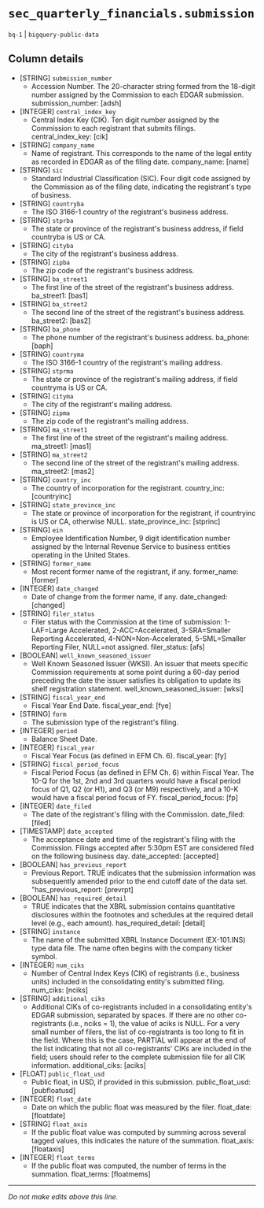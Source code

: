 # `sec_quarterly_financials.submission`
`bq-1` | `bigquery-public-data`

## Column details
* [STRING]    `submission_number`
  - Accession Number. The 20-character string formed from the 18-digit number assigned by the Commission to each EDGAR submission. submission_number: [adsh]
* [INTEGER]   `central_index_key`
  - Central Index Key (CIK). Ten digit number assigned by the Commission to each registrant that submits filings. central_index_key: [cik]
* [STRING]    `company_name`
  - Name of registrant. This corresponds to the name of the legal entity as recorded in EDGAR as of the filing date. company_name: [name]
* [STRING]    `sic`
  - Standard Industrial Classification (SIC). Four digit code assigned by the Commission as of the filing date, indicating the registrant's type of business.
* [STRING]    `countryba`
  - The ISO 3166-1 country of the registrant's business address.
* [STRING]    `stprba`
  - The state or province of the registrant's business address, if field countryba is US or CA.
* [STRING]    `cityba`
  - The city of the registrant's business address.
* [STRING]    `zipba`
  - The zip code of the registrant's business address.
* [STRING]    `ba_street1`
  - The first line of the street of the registrant's business address. ba_street1: [bas1]
* [STRING]    `ba_street2`
  - The second line of the street of the registrant's business address. ba_street2: [bas2]
* [STRING]    `ba_phone`
  - The phone number of the registrant's business address. ba_phone: [baph]
* [STRING]    `countryma`
  - The ISO 3166-1 country of the registrant's mailing address.
* [STRING]    `stprma`
  - The state or province of the registrant's mailing address, if field countryma is US or CA.
* [STRING]    `cityma`
  - The city of the registrant's mailing address.
* [STRING]    `zipma`
  - The zip code of the registrant's mailing address.
* [STRING]    `ma_street1`
  - The first line of the street of the registrant's mailing address. ma_street1: [mas1]
* [STRING]    `ma_street2`
  - The second line of the street of the registrant's mailing address. ma_street2: [mas2]
* [STRING]    `country_inc`
  - The country of incorporation for the registrant. country_inc: [countryinc]
* [STRING]    `state_province_inc`
  - The state or province of incorporation for the registrant, if countryinc is US or CA, otherwise NULL. state_province_inc: [stprinc]
* [STRING]    `ein`
  - Employee Identification Number, 9 digit identification number assigned by the Internal Revenue Service to business entities operating in the United States.
* [STRING]    `former_name`
  - Most recent former name of the registrant, if any. former_name: [former]
* [INTEGER]   `date_changed`
  - Date of change from the former name, if any. date_changed: [changed]
* [STRING]    `filer_status`
  - Filer status with the Commission at the time of submission: 1-LAF=Large Accelerated, 2-ACC=Accelerated, 3-SRA=Smaller Reporting Accelerated, 4-NON=Non-Accelerated, 5-SML=Smaller Reporting Filer, NULL=not assigned. filer_status: [afs]
* [BOOLEAN]   `well_known_seasoned_issuer`
  - Well Known Seasoned Issuer (WKSI). An issuer that meets specific Commission requirements at some point during a 60-day period preceding the date the issuer satisfies its obligation to update its shelf registration statement. well_known_seasoned_issuer: [wksi]
* [STRING]    `fiscal_year_end`
  - Fiscal Year End Date. fiscal_year_end: [fye]
* [STRING]    `form`
  - The submission type of the registrant's filing.
* [INTEGER]   `period`
  - Balance Sheet Date.
* [INTEGER]   `fiscal_year`
  - Fiscal Year Focus (as defined in EFM Ch. 6). fiscal_year: [fy]
* [STRING]    `fiscal_period_focus`
  - Fiscal Period Focus (as defined in EFM Ch. 6) within Fiscal Year. The 10-Q for the 1st, 2nd and 3rd quarters would have a fiscal period focus of Q1, Q2 (or H1), and Q3 (or M9) respectively, and a 10-K would have a fiscal period focus of FY. fiscal_period_focus: [fp]
* [INTEGER]   `date_filed`
  - The date of the registrant's filing with the Commission. date_filed: [filed]
* [TIMESTAMP] `date_accepted`
  - The acceptance date and time of the registrant's filing with the Commission. Filings accepted after 5:30pm EST are considered filed on the following business day. date_accepted: [accepted]
* [BOOLEAN]   `has_previous_report`
  - Previous Report.  TRUE indicates that the submission information was subsequently amended prior to the end cutoff date of the data set. "has_previous_report: [prevrpt]
* [BOOLEAN]   `has_required_detail`
  - TRUE indicates that the XBRL submission contains quantitative disclosures within the footnotes and schedules at the required detail level (e.g., each amount). has_required_detail: [detail]
* [STRING]    `instance`
  - The name of the submitted XBRL Instance Document (EX-101.INS) type data file. The name often begins with the company ticker symbol.
* [INTEGER]   `num_ciks`
  - Number of Central Index Keys (CIK) of registrants (i.e., business units) included in the consolidating entity's submitted filing. num_ciks: [nciks]
* [STRING]    `additional_ciks`
  - Additional CIKs of co-registrants included in a consolidating entity's EDGAR submission, separated by spaces. If there are no other co-registrants (i.e., nciks = 1), the value of aciks is NULL. For a very small number of filers, the list of co-registrants is too long to fit in the field. Where this is the case, PARTIAL will appear at the end of the list indicating that not all co-registrants' CIKs are included in the field; users should refer to the complete submission file for all CIK information. additional_ciks: [aciks]
* [FLOAT]     `public_float_usd`
  - Public float, in USD, if provided in this submission. public_float_usd: [pubfloatusd]
* [INTEGER]   `float_date`
  - Date on which the public float was measured by the filer. float_date: [floatdate]
* [STRING]    `float_axis`
  - If the public float value was computed by summing across several tagged values, this indicates the nature of the summation. float_axis: [floataxis]
* [INTEGER]   `float_terms`
  - If the public float was computed, the number of terms in the summation. float_terms: [floatmems]

-------------------------------------------------------------------------------
*Do not make edits above this line.*
